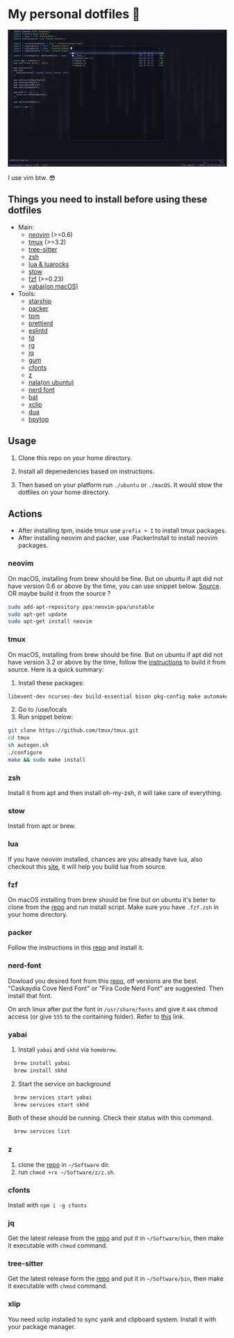 # My personal dotfiles 🤝

![workflow-screenshot](./.github/assets/workflow-screenshot.png)

I use vim btw. 😎

## Things you need to install before using these dotfiles

- Main:
  - [neovim](#neovim) (>=0.6)
  - [tmux](#tmux) (>=3.2)
  - [tree-sitter](#tree-sitter)
  - [zsh](#zsh)
  - [lua & luarocks](#lua)
  - [stow](#stow)
  - [fzf](#fzf) (>=0.23)
  - [yabai(on macOS)](#yabai)
- Tools:
  - [starship](https://starship.rs/)
  - [packer](#packer)
  - [tpm](https://github.com/tmux-plugins/tpm)
  - [prettierd](https://github.com/fsouza/prettierd)
  - [eslintd](https://github.com/mantoni/eslint_d.js)
  - [fd](https://github.com/sharkdp/fd)
  - [rg](https://github.com/BurntSushi/ripgrep)
  - [jq](#jq)
  - [gum](https://github.com/charmbracelet/gum)
  - [cfonts](#cfonts)
  - [z](#z)
  - [nala(on ubuntu)](https://gitlab.com/volian/nala/-/wikis/Installation)
  - [nerd font](#nerd-font)
  - [bat](https://github.com/sharkdp/bat)
  - [xclip](#xclip)
  - [dua](https://github.com/Byron/dua-cli)
  - [bpytop](https://github.com/aristocratos/bpytop)

## Usage

1. Clone this repo on your home directory.

2. Install all depenedencies based on instructions.

3. Then based on your platform run `./ubuntu` or `./macOS`. It would stow the dotfiles on your home directory.

## Actions

- After installing tpm, inside tmux use `prefix + I` to install tmux packages.
- After installing neovim and packer, use :PackerInstall to install neovim packages.

### neovim

On macOS, installing from brew should be fine. But on ubuntu if apt did not have version 0.6 or above by the time, you can use snippet below. [Source](https://www.codegrepper.com/code-examples/shell/ubuntu+install+neovim+0.6). OR maybe build it from the source ?

```bash
sudo add-apt-repository ppa:neovim-ppa/unstable
sudo apt-get update
sudo apt-get install neovim
```

### tmux

On macOS, installing from brew should be fine. But on ubuntu if apt did not have version 3.2 or above by the time, follow the [instructions](https://github.com/tmux/tmux/wiki/Installing) to build it from source. Here is a quick summary:

1. Install these packages:

```bash
libevent-dev ncurses-dev build-essential bison pkg-config make automake autotools-dev bison autoconf
```

2. Go to /use/locals
3. Run snippet below:

```bash
git clone https://github.com/tmux/tmux.git
cd tmux
sh autogen.sh
./configure
make && sudo make install
```

### zsh

Install it from apt and then install oh-my-zsh, it will take care of everything.

### stow

Install from apt or brew.

### lua

If you have neovim installed, chances are you already have lua, also checkout this [site](https://lindevs.com/install-lua-from-source-code-on-ubuntu/), it will help you build lua from source.

### fzf

On macOS installing from brew should be fine but on ubuntu it's beter to clone from the [repo](https://github.com/junegunn/fzf) and run install script. Make sure you have `.fzf.zsh` in your home directory.

### packer

Follow the instructions in this [repo](https://github.com/wbthomason/packer.nvim) and install it.

### nerd-font

Dowload you desired font from this [repo](https://github.com/ryanoasis/nerd-fonts), otf versions are the best. "Caskaydia Cove Nerd Font" or "Fira Code Nerd Font" are suggested. Then install that font.

On arch linux after put the font in `/usr/share/fonts` and give it `444` chmod access (or give `555` to the containing folder). Refer to [this](https://wiki.archlinux.org/title/fonts) link.

### yabai

1. Install `yabai` and `skhd` via `homebrew`.

```bash
  brew install yabai
  brew install skhd
```

2. Start the service on background

```bash
  brew services start yabai
  brew services start skhd
```

Both of these should be running. Check their status with this command.

```bash
  brew services list
```

### z

1. clone the [repo](https://github.com/rupa/z) in `~/Software` dir.
2. run `chmod +rx ~/Software/z/z.sh`.

### cfonts

Install with `npm i -g cfonts`

### jq

Get the latest release from the [repo](https://github.com/stedolan/jq) and put it in `~/Software/bin`, then make it executable with `chmod` command.

### tree-sitter

Get the latest release form the [repo](https://github.com/tree-sitter/tree-sitter) and put it in `~/Software/bin`, then make it executable with `chmod` command.

### xlip

You need xclip installed to sync yank and clipboard system. Install it with your package manager.
